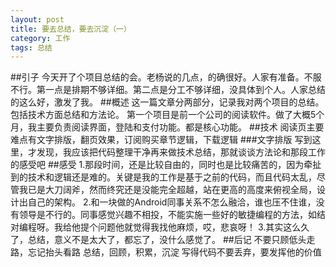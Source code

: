 ```yaml
---
layout: post
title: 要去总结，要去沉淀（一）
category: 工作
tags: 总结
---
```

##引子
今天开了个项目总结的会。老杨说的几点，的确很好。人家有准备。不服不行。第一点是排期不够详细。第二点是分工不够详细，没具体到个人。人家总结的这么好，激发了我。
##概述
这一篇文章分两部分，记录我对两个项目的总结。包括技术方面总结和方法论。
第一个项目是前一个公司的阅读软件。做了大概5个月，我主要负责阅读界面，登陆和支付功能。都是核心功能。
##技术
阅读页主要难点有文字排版，翻页效果，订阅购买章节逻辑，下载逻辑
###文字排版
写到这里，才发现，我应该把代码整理干净再来做技术总结，那就谈谈方法论和那段工作的感受吧
##感受
1.那段时间，还是比较自由的，同时也是比较痛苦的，因为牵扯到的技术和逻辑还是难的。关键是我的工作是基于之前的代码，而且代码太乱，尽管我已是大刀阔斧，然而终究还是没能完全超越，站在更高的高度来俯视全局，设计出自己的架构。
2.和一块做的Android同事关系不怎么融洽，谁也压不住谁，没有领导是不行的。同事感觉兴趣不相投，不能实施一些好的敏捷编程的方法，如结对编程呀。我给他提个问题他就觉得我找他麻烦，哎，悲哀呀！
3.其实这么久了，总结，意义不是太大了，都忘了，没什么感觉了。
##后记
不要只顾低头走路，忘记抬头看路
总结，回顾，积累，沉淀
写得代码不要丢弃，要发挥他的价值
